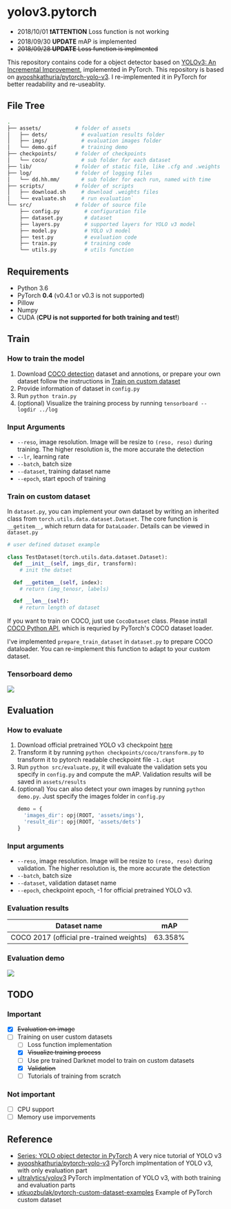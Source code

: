# yolov3.pytorch

* 2018/10/01 **❗ATTENTION** Loss function is not working
* 2018/09/30 **UPDATE** mAP is implemented
* ~~2018/09/28 **UPDATE** Loss function is implmented~~

This repository contains code for a object detector based on [YOLOv3: An Incremental Improvement](https://pjreddie.com/media/files/papers/YOLOv3.pdf), implemented in PyTorch. This repository is based on [ayooshkathuria/pytorch-yolo-v3](https://github.com/ayooshkathuria/pytorch-yolo-v3). I re-implemented it in PyTorch for better readability and re-useablity.

## File Tree

```bash
.
├── assets/           # folder of assets
│   ├── dets/           # evaluation results folder
│   ├── imgs/           # evaluation images folder
│   └── demo.gif        # training demo
├── checkpoints/      # folder of checkpoints
│   └── coco/           # sub folder for each dataset
├── lib/              # folder of static file, like .cfg and .weights
├── log/              # folder of logging files
│   └── dd.hh.mm/       # sub folder for each run, named with time
├── scripts/          # folder of scripts
│   ├── download.sh     # download .weights files
│   └── evaluate.sh     # run evaluation`
└── src/              # folder of source file
    ├── config.py        # configuration file
    ├── dataset.py       # dataset
    ├── layers.py        # supported layers for YOLO v3 model
    ├── model.py         # YOLO v3 model
    ├── test.py          # evaluation code
    ├── train.py         # training code
    └── utils.py         # utils function
```

## Requirements

* Python 3.6
* PyTorch **0.4** (v0.4.1 or v0.3 is not supported)
* Pillow
* Numpy
* CUDA (**CPU is not supported for both training and test!**)

## Train

### How to train the model

1. Download [COCO detection](http://cocodataset.org/#download) dataset and annotions, or prepare your own dataset follow the instructions in [Train on custom dataset](https://github.com/ECer23/yolov3.pytorch#train-on-custom-dataset)
2. Provide information of dataset in `config.py`
3. Run `python train.py`
4. (optional) Visualize the training process by running `tensorboard --logdir ../log`

### Input Arguments

* `--reso`, image resolution. Image will be resize to `(reso, reso)` during training. The higher resolution is, the more accurate the detection
* `--lr`, learning rate
* `--batch`, batch size
* `--dataset`, training dataset name
* `--epoch`, start epoch of training

### Train on custom dataset

In `dataset.py`, you can implement your own dataset by writing an inherited class from `torch.utils.data.dataset.Dataset`. The core function is `__getitem__`, which return data for `DataLoader`. Details can be viewed in `dataset.py`

```python
# user defined dataset example

class TestDataset(torch.utils.data.dataset.Dataset):
  def __init__(self, imgs_dir, transform):
    # init the datset

  def __getitem__(self, index):
    # return (img_tenosr, labels)

  def __len__(self):
    # return length of dataset
```

If you want to train on COCO, just use `CocoDataset` class. Please install [COCO Python API](https://github.com/cocodataset/cocoapi), which is requried by PyTorch's COCO dataset loader.

I've implemented `prepare_train_dataset` in `dataset.py` to prepare COCO dataloader. You can re-implement this function to adapt to your custom dataset.

### Tensorboard demo

![](https://raw.githubusercontent.com/ECer23/yolov3.pytorch/master/assets/demo.gif)

## Evaluation

### How to evaluate

1. Download official pretrained YOLO v3 checkpoint [here](https://pjreddie.com/media/files/yolov3.weights)
2. Transform it by running `python checkpoints/coco/transform.py` to transform it to pytorch readable checkpoint file `-1.ckpt`
3. Run `python src/evaluate.py`, it will evaluate the validation sets you specify in `config.py` and compute the mAP. Validation results will be saved in `assets/results`
4. (optional) You can also detect your own images by running `python demo.py`. Just specify the images folder in `config.py`
    ```python
    demo = {
      'images_dir': opj(ROOT, 'assets/imgs'),
      'result_dir': opj(ROOT, 'assets/dets')
    }
    ```

### Input arguments

* `--reso`, image resolution. Image will be resize to `(reso, reso)` during validation. The higher resolution is, the more accurate the detection
* `--batch`, batch size
* `--dataset`, validation dataset name
* `--epoch`, checkpoint epoch, -1 for official pretrained YOLO v3.

### Evaluation results

| Dataset name | mAP |
|---|---|
| COCO 2017 (official pre-trained weights) | 63.358% |

### Evaluation demo

![](https://github.com/ECer23/yolov3.pytorch/raw/master/assets/results/000000397133.jpg)

## TODO

### Important

- [x] ~~Evaluation on image~~
- [ ] Training on user custom datasets
  - [ ] Loss function implementation
  - [x] ~~Visualize training process~~
  - [ ] Use pre trained Darknet model to train on custom datasets
  - [x] ~~Validation~~
  - [ ] Tutorials of training from scratch

### Not important

- [ ] CPU support
- [ ] Memory use imporvements

## Reference

* [Series: YOLO object detector in PyTorch](https://blog.paperspace.com/tag/series-yolo/) A very nice tutorial of YOLO v3
* [ayooshkathuria/pytorch-yolo-v3](https://github.com/ayooshkathuria/pytorch-yolo-v3) PyTorch implmentation of YOLO v3, with only evaluation part
* [ultralytics/yolov3](https://github.com/ultralytics/yolov3) PyTorch implmentation of YOLO v3, with both training and evaluation parts
* [utkuozbulak/pytorch-custom-dataset-examples](https://github.com/utkuozbulak/pytorch-custom-dataset-examples) Example of PyTorch custom dataset
